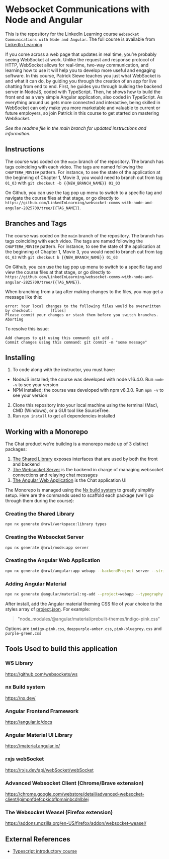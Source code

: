 # Websocket Communications with Node and Angular

This is the repository for the LinkedIn Learning course `Websocket Communications with Node and Angular`. The full
course is available from [LinkedIn Learning][lil-course-url].

If you come across a web page that updates in real time, you’re probably seeing WebSocket at work. Unlike the request and response protocol of HTTP, WebSocket allows for real-time, two-way communication, and learning how to use it will help you to develop more useful and engaging software. In this course, Patrick Siewe teaches you just what WebSocket is and what it can do, by guiding you through the creation of an app for live chatting from end to end. First, he guides you through building the backend server in NodeJS, coded with TypeScript. Then, he shows how to build the front end as a very simple Angular application, also coded in TypeScript. As everything around us gets more connected and interactive, being skilled in WebSocket can only make you more marketable and valuable to current or future employers, so join Patrick in this course to get started on mastering WebSocket.

_See the readme file in the main branch for updated instructions and information._

## Instructions

The course was coded on the `main` branch of the repository. The branch has tags coinciding with each video. The tags
are named following the `CHAPTER#_MOVIE#` pattern. For instance, to see the state of the application at the beginning of
Chapter 1, Movie 3, you would need to branch out from tag `01_03` with `git checkout -b {{NEW_BRANCH_NAME}} 01_03`

On Github, you can use the tag pop up menu to switch to a specific tag and navigate the course files at that stage, or
go directly to `https://github.com/LinkedInLearning/websocket-comms-with-node-and-angular-2825709/tree/{{TAG_NAME}}`.

## Branches and Tags

The course was coded on the `main` branch of the repository. The branch has tags coinciding with each video. The tags
are named following the `CHAPTER#_MOVIE#` pattern. For instance, to see the state of the application at the beginning of
Chapter 1, Movie 3, you would need to branch out from tag `01_03` with `git checkout b {{NEW_BRANCH_NAME}} 01_03`

On Github, you can use the tag pop up menu to switch to a specific tag and view the course files at that stage, or go
directly to `https://github.com/LinkedInLearning/websocket-comms-with-node-and-angular-2825709/tree/{{TAG_NAME}}`.

When branching from a tag after making changes to the files, you may get a message like this:

    error: Your local changes to the following files would be overwritten by checkout:        [files]
    Please commit your changes or stash them before you switch branches.
    Aborting

To resolve this issue:

    Add changes to git using this command: git add .
	Commit changes using this command: git commit -m "some message"

## Installing

1. To code along with the instructor, you must have:

- NodeJS installed; the course was developed with node v16.4.0. Run `node -v` to see your version
- NPM installed; the course was developed with npm v8.3.0. Run `npm -v` to see your version

2. Clone this repository into your local machine using the terminal (Mac), CMD (Windows), or a GUI tool like SourceTree.
3. Run `npm install` to get all dependencies installed

[lil-course-url]: https://www.linkedin.com/learning/

[lil-thumbnail-url]: http://

## Working with a Monorepo

The Chat product we're building is a monorepo made up of 3 distinct packages:

1. [The Shared Library](./packages/types) exposes interfaces that are used by both the front and backend
2. [The Websocket Server](./packages/server) is the backend in charge of managing websocket connections and relaying
   chat messages
3. [The Angular Web Application](./packages/webapp) is the Chat application UI

The Monorepo is managed using the [Nx build system](https://nx.dev/) to greatly simplify setup. Here are the commands
used to scaffold each package (we'll go through them during the course):

### Creating the Shared Library

```bash
npx nx generate @nrwl/workspace:library types
```

### Creating the Websocket Server

```bash
npx nx generate @nrwl/node:app server
```

### Creating the Angular Web Application

```bash
npx nx generate @nrwl/angular:app webapp --backendProject server --strict false --style scss --routing false
```

### Adding Angular Material

```bash
npx nx generate @angular/material:ng-add --project=webapp --typography false --theme indigo-pink --animations true
```

After install, add the Angular material theming CSS file of your choice to the styles array
of [project.json](./packages/webapp/project.json). For example:
> "node_modules/@angular/material/prebuilt-themes/indigo-pink.css"

Options are `indigo-pink.css`, `deeppurple-amber.css`, `pink-bluegrey.css` and `purple-green.css`

## Tools Used to build this application

### WS Library

https://github.com/websockets/ws

### nx Build system

https://nx.dev/

### Angular Frontend Framework

https://angular.io/docs

### Angular Material UI Library

https://material.angular.io/

### rxjs webSocket

https://rxjs.dev/api/webSocket/webSocket

### Advanced Websocket Client (Chrome/Brave extension)

https://chrome.google.com/webstore/detail/advanced-websocket-client/lgimpnfdefcpkicbflpmainbcdnlblej

### The Websocket Weasel (Firefox extension)

https://addons.mozilla.org/en-US/firefox/addon/websocket-weasel/

## External References

- [Typescript introductory course](https://www.linkedin.com/learning/learning-typescript-2/welcome-to-learning-typescript)

[lil-course-url]: https://www.linkedin.com/learning/websocket-communications-with-node-and-angular
[lil-thumbnail-url]: https://cdn.lynda.com/course/2825709/2825709-1646853202613-16x9.jpg
